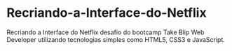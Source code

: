 # Recriando-a-Interface-do-Netflix
Recriando a Interface do Netflix desafio do bootcamp Take Blip Web Developer utilizando tecnologias simples como HTML5, CSS3 e JavaScript.
